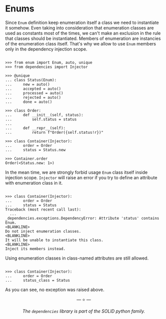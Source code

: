 # Enums

Since `Enum` definition keep enumeration itself a class we need to instantiate
it somehow. Even taking into consideration that enumeration classes are used as
constants most of the times, we can't make an exclusion in the rule that classes
should be instantiated. Members of enumeration are instancies of the enumeration
class itself. That's why we allow to use `Enum` members only in the dependency
injection scope.

```pycon

>>> from enum import Enum, auto, unique
>>> from dependencies import Injector

>>> @unique
... class Status(Enum):
...     new = auto()
...     accepted = auto()
...     processed = auto()
...     rejected = auto()
...     done = auto()

>>> class Order:
...     def __init__(self, status):
...         self.status = status
...
...     def __repr__(self):
...         return f"Order({self.status!r})"

>>> class Container(Injector):
...     order = Order
...     status = Status.new

>>> Container.order
Order(<Status.new: 1>)

```

In the mean time, we are strongly forbid usage `Enum` class itself inside
injection scope. `Injector` will raise an error if you try to define an
attribute with enumeration class in it.

```pycon

>>> class Container(Injector):
...     order = Order
...     status = Status
Traceback (most recent call last):
  ...
_dependencies.exceptions.DependencyError: Attribute 'status' contains Enum.
<BLANKLINE>
Do not inject enumeration classes.
<BLANKLINE>
It will be unable to instantiate this class.
<BLANKLINE>
Inject its members instead.

```

Using enumeration classes in class-named attributes are still allowed.

```pycon

>>> class Container(Injector):
...     order = Order
...     status_class = Status

```

As you can see, no exception was raised above.

<p align="center">&mdash; ⭐ &mdash;</p>
<p align="center"><i>The <code>dependencies</code> library is part of the SOLID python family.</i></p>
